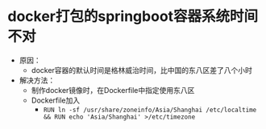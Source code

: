 **docker打包的springboot容器系统时间不对**
==
- 原因：
  - docker容器的默认时间是格林威治时间，比中国的东八区差了八个小时
- 解决方法：
  - 制作docker镜像时，在Dockerfile中指定使用东八区
  - Dockerfile加入
    - ```RUN ln -sf /usr/share/zoneinfo/Asia/Shanghai /etc/localtime && RUN echo 'Asia/Shanghai' >/etc/timezone```